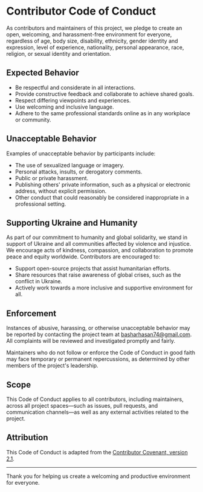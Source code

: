 # Contributor Code of Conduct

As contributors and maintainers of this project, we pledge to create an open, welcoming, and harassment-free environment for everyone, regardless of age, body size, disability, ethnicity, gender identity and expression, level of experience, nationality, personal appearance, race, religion, or sexual identity and orientation.

## Expected Behavior

- Be respectful and considerate in all interactions.
- Provide constructive feedback and collaborate to achieve shared goals.
- Respect differing viewpoints and experiences.
- Use welcoming and inclusive language.
- Adhere to the same professional standards online as in any workplace or community.

## Unacceptable Behavior

Examples of unacceptable behavior by participants include:

- The use of sexualized language or imagery.
- Personal attacks, insults, or derogatory comments.
- Public or private harassment.
- Publishing others' private information, such as a physical or electronic address, without explicit permission.
- Other conduct that could reasonably be considered inappropriate in a professional setting.

## Supporting Ukraine and Humanity

As part of our commitment to humanity and global solidarity, we stand in support of Ukraine and all communities affected by violence and injustice. We encourage acts of kindness, compassion, and collaboration to promote peace and equity worldwide. Contributors are encouraged to:

- Support open-source projects that assist humanitarian efforts.
- Share resources that raise awareness of global crises, such as the conflict in Ukraine.
- Actively work towards a more inclusive and supportive environment for all.

## Enforcement

Instances of abusive, harassing, or otherwise unacceptable behavior may be reported by contacting the project team at [basharhasan74@gmail.com](mailto:basharhasan74@gmail.com). All complaints will be reviewed and investigated promptly and fairly.

Maintainers who do not follow or enforce the Code of Conduct in good faith may face temporary or permanent repercussions, as determined by other members of the project's leadership.

## Scope

This Code of Conduct applies to all contributors, including maintainers, across all project spaces—such as issues, pull requests, and communication channels—as well as any external activities related to the project.

## Attribution

This Code of Conduct is adapted from the [Contributor Covenant, version 2.1](https://www.contributor-covenant.org/version/2/1/code_of_conduct.html).

---

Thank you for helping us create a welcoming and productive environment for everyone.

